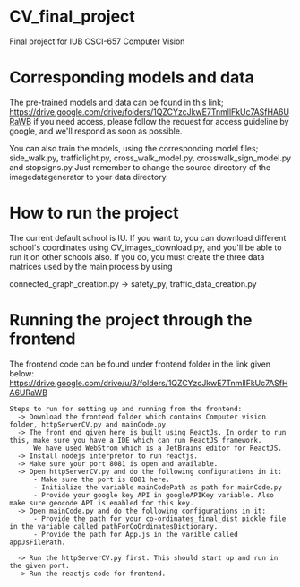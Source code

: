 # CV_final_project
Final project for IUB CSCI-657 Computer Vision


# Corresponding models and data
The pre-trained models and data can be found in this link;
https://drive.google.com/drive/folders/1QZCYzcJkwE7TnmllFkUc7ASfHA6URaWB
if you need access, please follow the request for access guideline by google, and we'll respond as soon as possible.

You can also train the models, using the corresponding model files;
side_walk.py, trafficlight.py, cross_walk_model.py, crosswalk_sign_model.py and stopsigns.py
Just remember to change the source directory of the imagedatagenerator to your data directory.

# How to run the project
The current default school is IU. If you want to, you can download different school's coordinates using CV_images_download.py, and you'll be able to run it on other schools also. If you do, you must create the three data matrices used by the main process by using

connected_graph_creation.py -> safety_py, traffic_data_creation.py

# Running the project through the frontend

The frontend code can be found under frontend folder in the link given below:
https://drive.google.com/drive/u/3/folders/1QZCYzcJkwE7TnmllFkUc7ASfHA6URaWB

```
Steps to run for setting up and running from the frontend:
  -> Download the frontend folder which contains Computer vision folder, httpServerCV.py and mainCode.py
  -> The front end given here is built using ReactJs. In order to run this, make sure you have a IDE which can run ReactJS framework.
      We have used WebStrom which is a JetBrains editor for ReactJS. 
  -> Install nodejs interpretor to run reactjs.
  -> Make sure your port 8081 is open and available.
  -> Open httpServerCV.py and do the following configurations in it:
      - Make sure the port is 8081 here.
      - Initialize the variable mainCodePath as path for mainCode.py
      - Provide your google key API in googleAPIKey variable. Also make sure geocode API is enabled for this key.
  -> Open mainCode.py and do the following configurations in it:
      - Provide the path for your co-ordinates_final_dist pickle file in the variable called pathForCoOrdinatesDictionary.
      - Provide the path for App.js in the varible called appJsFilePath.
      
  -> Run the httpServerCV.py first. This should start up and run in the given port.
  -> Run the reactjs code for frontend. 
```
